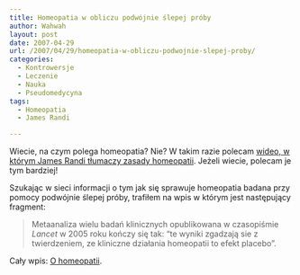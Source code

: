 ```yaml
---
title: Homeopatia w obliczu podwójnie ślepej próby
author: Wahwah
layout: post
date: 2007-04-29
url: /2007/04/29/homeopatia-w-obliczu-podwojnie-slepej-proby/
categories:
  - Kontrowersje
  - Leczenie
  - Nauka
  - Pseudomedycyna
tags:
  - Homeopatia
  - James Randi

---
```

Wiecie, na czym polega homeopatia? Nie? W takim razie polecam [wideo, w którym James Randi tłumaczy zasady homeopatii][1]. Jeżeli wiecie, polecam je tym bardziej!

Szukając w sieci informacji o tym jak się sprawuje homeopatia badana przy pomocy podwójnie ślepej próby, trafiłem na wpis w którym jest następujący fragment:

> Metaanaliza wielu badań klinicznych opublikowana w czasopiśmie _Lancet_ w 2005 roku kończy się tak: “te wyniki zgadzają sie z twierdzeniem, ze kliniczne działania homeopatii to efekt placebo”.

Cały wpis: [O homeopatii][2].

 [1]: http://www.youtube.com/watch?v=BWE1tH93G9U
 [2]: http://migg.wordpress.com/2007/04/12/o-homeopatii/